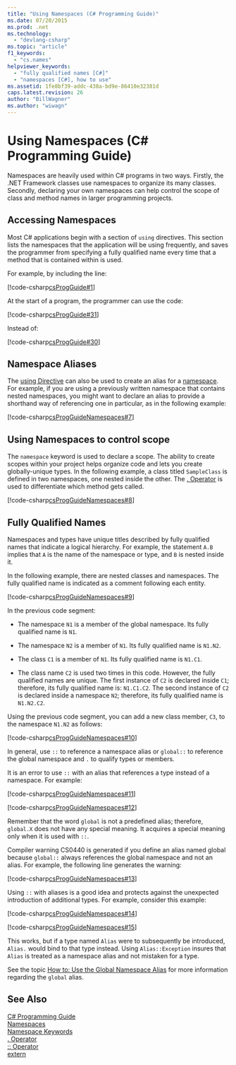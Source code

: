 ```yaml
---
title: "Using Namespaces (C# Programming Guide)"
ms.date: 07/20/2015
ms.prod: .net
ms.technology: 
  - "devlang-csharp"
ms.topic: "article"
f1_keywords: 
  - "cs.names"
helpviewer_keywords: 
  - "fully qualified names [C#]"
  - "namespaces [C#], how to use"
ms.assetid: 1fe8bf39-addc-438a-bd9e-86410e32381d
caps.latest.revision: 26
author: "BillWagner"
ms.author: "wiwagn"
---
```

# Using Namespaces (C# Programming Guide)
Namespaces are heavily used within C# programs in two ways. Firstly, the .NET Framework classes use namespaces to organize its many classes. Secondly, declaring your own namespaces can help control the scope of class and method names in larger programming projects.  
  
## Accessing Namespaces  
 Most C# applications begin with a section of `using` directives. This section lists the namespaces that the application will be using frequently, and saves the programmer from specifying a fully qualified name every time that a method that is contained within is used.  
  
 For example, by including the line:  
  
 [!code-csharp[csProgGuide#1](../../../csharp/programming-guide/inside-a-program/codesnippet/CSharp/using-namespaces_1.cs)]  
  
 At the start of a program, the programmer can use the code:  
  
 [!code-csharp[csProgGuide#31](../../../csharp/programming-guide/inside-a-program/codesnippet/CSharp/using-namespaces_2.cs)]  
  
 Instead of:  
  
 [!code-csharp[csProgGuide#30](../../../csharp/programming-guide/inside-a-program/codesnippet/CSharp/using-namespaces_3.cs)]  
  
## Namespace Aliases  
 The [using Directive](../../../csharp/language-reference/keywords/using-directive.md) can also be used to create an alias for a [namespace](../../../csharp/language-reference/keywords/namespace.md). For example, if you are using a previously written namespace that contains nested namespaces, you might want to declare an alias to provide a shorthand way of referencing one in particular, as in the following example:  
  
 [!code-csharp[csProgGuideNamespaces#7](../../../csharp/programming-guide/namespaces/codesnippet/CSharp/using-namespaces_4.cs)]  
  
## Using Namespaces to control scope  
 The `namespace` keyword is used to declare a scope. The ability to create scopes within your project helps organize code and lets you create globally-unique types. In the following example, a class titled `SampleClass` is defined in two namespaces, one nested inside the other. The [. Operator](../../../csharp/language-reference/operators/member-access-operator.md) is used to differentiate which method gets called.  
  
 [!code-csharp[csProgGuideNamespaces#8](../../../csharp/programming-guide/namespaces/codesnippet/CSharp/using-namespaces_5.cs)]  
  
## Fully Qualified Names  
 Namespaces and types have unique titles described by fully qualified names that indicate a logical hierarchy. For example, the statement `A.B` implies that `A` is the name of the namespace or type, and `B` is nested inside it.  
  
 In the following example, there are nested classes and namespaces. The fully qualified name is indicated as a comment following each entity.  
  
 [!code-csharp[csProgGuideNamespaces#9](../../../csharp/programming-guide/namespaces/codesnippet/CSharp/using-namespaces_6.cs)]  
  
 In the previous code segment:  
  
-   The namespace `N1` is a member of the global namespace. Its fully qualified name is `N1`.  
  
-   The namespace `N2` is a member of `N1`. Its fully qualified name is `N1.N2`.  
  
-   The class `C1` is a member of `N1`. Its fully qualified name is `N1.C1`.  
  
-   The class name `C2` is used two times in this code. However, the fully qualified names are unique. The first instance of `C2` is declared inside `C1`; therefore, its fully qualified name is: `N1.C1.C2`. The second instance of `C2` is declared inside a namespace `N2`; therefore, its fully qualified name is `N1.N2.C2`.  
  
 Using the previous code segment, you can add a new class member, `C3`, to the namespace `N1.N2` as follows:  
  
 [!code-csharp[csProgGuideNamespaces#10](../../../csharp/programming-guide/namespaces/codesnippet/CSharp/using-namespaces_7.cs)]  
  
 In general, use `::` to reference a namespace alias or `global::` to reference the global namespace and `.` to qualify types or members.  
  
 It is an error to use `::` with an alias that references a type instead of a namespace. For example:  
  
 [!code-csharp[csProgGuideNamespaces#11](../../../csharp/programming-guide/namespaces/codesnippet/CSharp/using-namespaces_8.cs)]  
  
 [!code-csharp[csProgGuideNamespaces#12](../../../csharp/programming-guide/namespaces/codesnippet/CSharp/using-namespaces_9.cs)]  
  
 Remember that the word `global` is not a predefined alias; therefore, `global.X` does not have any special meaning. It acquires a special meaning only when it is used with `::`.  
  
 Compiler warning CS0440 is generated if you define an alias named global because `global::` always references the global namespace and not an alias. For example, the following line generates the warning:  
  
 [!code-csharp[csProgGuideNamespaces#13](../../../csharp/programming-guide/namespaces/codesnippet/CSharp/using-namespaces_10.cs)]  
  
 Using `::` with aliases is a good idea and protects against the unexpected introduction of additional types. For example, consider this example:  
  
 [!code-csharp[csProgGuideNamespaces#14](../../../csharp/programming-guide/namespaces/codesnippet/CSharp/using-namespaces_11.cs)]  
  
 [!code-csharp[csProgGuideNamespaces#15](../../../csharp/programming-guide/namespaces/codesnippet/CSharp/using-namespaces_12.cs)]  
  
 This works, but if a type named `Alias` were to subsequently be introduced, `Alias.` would bind to that type instead. Using `Alias::Exception` insures that `Alias` is treated as a namespace alias and not mistaken for a type.  
  
 See the topic [How to: Use the Global Namespace Alias](../../../csharp/programming-guide/namespaces/how-to-use-the-global-namespace-alias.md) for more information regarding the `global` alias.  
  
## See Also  
 [C# Programming Guide](../../../csharp/programming-guide/index.md)  
 [Namespaces](../../../csharp/programming-guide/namespaces/index.md)  
 [Namespace Keywords](../../../csharp/language-reference/keywords/namespace-keywords.md)  
 [. Operator](../../../csharp/language-reference/operators/member-access-operator.md)  
 [:: Operator](../../../csharp/language-reference/operators/namespace-alias-qualifer.md)  
 [extern](../../../csharp/language-reference/keywords/extern.md)
